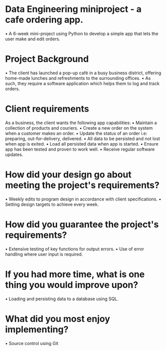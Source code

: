 # Data Engineering miniproject - a cafe ordering app.
• A 6-week mini-project using Python to develop a simple app that lets the user make and edit orders.

# Project Background
• The client has launched a pop-up café in a busy business district, 
offering home-made lunches and refreshments to the surrounding offices. 
• As such, they require a software application which helps them to
log and track orders.

# Client requirements
As a business, the client wants the following app capabilities:
• Maintain a collection of products and couriers.
• Create a new order on the system when a customer makes an order.
• Update the status of an order i.e: preparing, out-for-delivery, delivered.
• All data to be persisted and not lost when app is exited.
• Load all persisted data when app is started.
• Ensure app has been tested and proven to work well.
• Receive regular software updates.

# How did your design go about meeting the project's requirements?
• Weekly edits to program design in accordance with client specifications.
• Setting design targets to achieve every week.

# How did you guarantee the project's requirements?
• Extensive testing of key functions for output errors.
• Use of error handling where user input is required.

# If you had more time, what is one thing you would improve upon?
• Loading and persisting data to a database using SQL.

# What did you most enjoy implementing?
• Source control using Git
